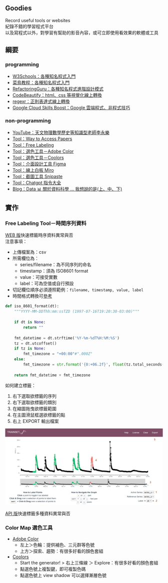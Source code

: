 ## Goodies
Record useful tools or websites  
紀錄不錯的學習程式平台  
以及寫程式以外，對學習有幫助的影音內容，或可立即使用看效果的軟體或工具  

## 綱要
### programming
* [W3Schools：各種知名程式入門](https://www.w3schools.com/)
* [菜鳥教程：各種知名程式入門](https://www.runoob.com/)
* [RefactoringGuru：各種知名程式進階設計模式](https://refactoringguru.cn/design-patterns/python)
* [CodeBeautify：html、css 等視覺化線上轉換](https://codebeautify.org/)
* [regexr：正則表達式線上轉換](https://regexr.com/)
* [Google Cloud Skills Boost：Google 雲端程式、非程式技巧](https://www.cloudskillsboost.google/paths)

### non-programming
* [YouTube：天文物理數學歷史等知識型老師李永樂](https://www.youtube.com/c/%E6%9D%8E%E6%B0%B8%E4%B9%90%E8%80%81%E5%B8%88)
* [Tool：Way to Access Papers](https://sci-hub.se/)
* [Tool：Free Labeling](https://github.com/yuning-lin/Goodies#free-labeling-tool%E6%99%82%E9%96%93%E5%BA%8F%E5%88%97%E8%B3%87%E6%96%99)
* [Tool：選色工具－Adobe Color](https://github.com/yuning-lin/Goodies#color-map-%E9%81%B8%E8%89%B2%E5%B7%A5%E5%85%B7)
* [Tool：選色工具－Coolors](https://github.com/yuning-lin/Goodies#color-map-%E9%81%B8%E8%89%B2%E5%B7%A5%E5%85%B7)
* [Tool：介面設計工具 Figma](https://www.figma.com/)
* [Tool：線上白板 Miro](https://miro.com/)
* [Tool：截圖工具 Snipaste](https://www.snipaste.com/download.html#)
* [Tool：Chatgpt 指令大全](https://www.explainthis.io/zh-hant/chatgpt)
* [Blog：Data 📊 關於資料科學 … 我想說的是(上、中、下)](https://medium.com/%E7%A8%8B%E5%BC%8F%E7%8C%BF%E5%90%83%E9%A6%99%E8%95%89/data-science/home)

## 實作
### Free Labeling Tool－時間序列資料
[WEB 版](https://trainset.geocene.com/)快速標籤時序資料異常與否  
注意事項：
* 上傳檔案為：csv
* 所需欄位為：
  * series/filename：為不同序列的命名
  * timestamp：須為 ISO8601 format
  * value：可接受實數
  * label：可為空值或自行預設 
* 切記欄位順序必須遵照範例：`filename, timestamp, value, label`
* 時間格式轉換可[參考](https://stackoverflow.com/questions/2150739/iso-time-iso-8601-in-python/40484010#40484010)
```python
def iso_8601_format(dt):
    """YYYY-MM-DDThh:mm:ssTZD (1997-07-16T19:20:30-03:00)"""

    if dt is None:
        return ""

    fmt_datetime = dt.strftime('%Y-%m-%dT%H:%M:%S')
    tz = dt.utcoffset()
    if tz is None:
        fmt_timezone = "+00:00"#".000Z"
    else:
        fmt_timezone = str.format('{0:+06.2f}', float(tz.total_seconds() / 3600))

    return fmt_datetime + fmt_timezone
```
  
如何建立標籤：
1. 右下選取欲標籤的序列
2. 右下選取欲標籤的類別
3. 在縮圖拖曳欲標籤範圍
4. 在主圖滑鼠框選欲標籤的點
5. 右上 EXPORT 輸出檔案
  
![](https://github.com/yuning-lin/Goodies/blob/main/TutorPics/TRAINSET.PNG)
  
[API 版](https://labelstud.io/guide/)快速標籤多種資料異常與否

### Color Map 選色工具
* [Adobe Color](https://color.adobe.com/zh/create/color-wheel)
  * 左上＞色輪：提供補色、三元群等色號
  * 上方＞探索、趨勢：有很多好看的顏色套組
* [Coolors](https://coolors.co/)
  * Start the generator! > 右上三條線 ＞ Explore：有很多好看的顏色套組
  * 點選色號上複製鍵，即可複製色碼
  * 點選色號上 view shadow 可以選擇漸層色號
